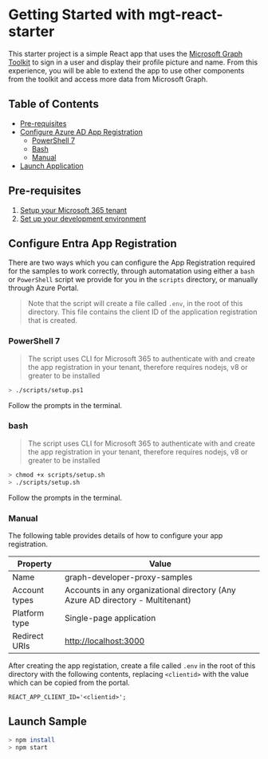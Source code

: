 # Getting Started with mgt-react-starter

This starter project is a simple React app that uses the [Microsoft Graph Toolkit](https://aka.ms/mgt) to sign in a user and display their profile picture and name. From this experience, you will be able to extend the app to use other components from the toolkit and access more data from Microsoft Graph.

## Table of Contents

- [Pre-requisites](#prereqs)
- [Configure Azure AD App Registration](#appreg)
  - [PowerShell 7](#pwsh)
  - [Bash](#bash)
  - [Manual](#manual)
- [Launch Application](#launch)

## <a id="prereqs">Pre-requisites</a>

1. [Setup your Microsoft 365 tenant](https://learn.microsoft.com/graph/toolkit/get-started/overview#set-up-your-microsoft-365-tenant)
1. [Set up your development environment](https://learn.microsoft.com/graph/toolkit/get-started/overview##set-up-your-development-environment)

## <a id="appreg">Configure Entra App Registration</a>

There are two ways which you can configure the App Registration required for the samples to work correctly, through automatation using either a `bash` or `PowerShell` script we provide for you in the `scripts` directory, or manually through Azure Portal.

> Note that the script will create a file called `.env`, in the root of this directory. This file contains the client ID of the application registration that is created.

### <a id="pwsh">PowerShell 7</a>

> The script uses CLI for Microsoft 365 to authenticate with and create the app registration in your tenant, therefore requires nodejs, v8 or greater to be installed

```sh
> ./scripts/setup.ps1
```

Follow the prompts in the terminal.

### <a id="bash">bash</a>

> The script uses CLI for Microsoft 365 to authenticate with and create the app registration in your tenant, therefore requires nodejs, v8 or greater to be installed

```sh
> chmod +x scripts/setup.sh
> ./scripts/setup.sh
```

Follow the prompts in the terminal.

### <a id="manual">Manual</a>

The following table provides details of how to configure your app registration.

| Property | Value |
| ---- | ---- |
| Name | graph-developer-proxy-samples |
| Account types | Accounts in any organizational directory (Any Azure AD directory - Multitenant) |
| Platform type | Single-page application |
| Redirect URIs | <http://localhost:3000> |

After creating the app registation, create a file called `.env` in the root of this directory with the following contents, replacing `<clientid>` with the value which can be copied from the portal.

```
REACT_APP_CLIENT_ID='<clientid>';
```

## <a id="launch">Launch Sample</a>

```sh
> npm install
> npm start
```
